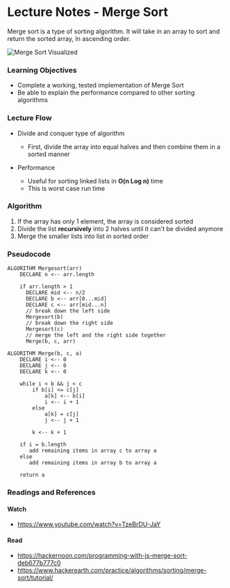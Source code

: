 # Lecture Notes - Merge Sort

Merge sort is a type of sorting algorithm. It will take in an array to sort and return the sorted array, In ascending order.

![Merge Sort Visualized](https://www.geeksforgeeks.org/wp-content/uploads/Merge-Sort-Tutorial.png)

### Learning Objectives

- Complete a working, tested implementation of Merge Sort
- Be able to explain the performance compared to other sorting algorithms

### Lecture Flow

- Divide and conquer type of algorithm

  - First, divide the array into equal halves and then combine them in a sorted manner

- Performance
  - Useful for sorting linked lists in **O(n Log n)** time
  - This is worst case run time

### Algorithm

1. If the array has only 1 element, the array is considered sorted
2. Divide the list **recursively** into 2 halves until it can't be divided anymore
3. Merge the smaller lists into list in sorted order

### Pseudocode

```
ALGORITHM Mergesort(arr)
    DECLARE n <-- arr.length

    if arr.length > 1
      DECLARE mid <-- n/2
      DECLARE b <-- arr[0...mid]
      DECLARE c <-- arr[mid...n]
      // break down the left side
      Mergesort(b)
      // break down the right side
      Mergesort(c)
      // merge the left and the right side together
      Merge(b, c, arr)

ALGORITHM Merge(b, c, a)
    DECLARE i <-- 0
    DECLARE j <-- 0
    DECLARE k <-- 0

    while i < b && j < c
        if b[i] <= c[j]
            a[k] <-- b[i]
            i <-- i + 1
        else
            a[k] = c[j]
            j <-- j + 1

        k <-- k + 1

    if i = b.length
       add remaining items in array c to array a
    else
       add remaining items in array b to array a

    return a
```

### Readings and References

#### Watch

- https://www.youtube.com/watch?v=TzeBrDU-JaY

#### Read

- https://hackernoon.com/programming-with-js-merge-sort-deb677b777c0
- https://www.hackerearth.com/practice/algorithms/sorting/merge-sort/tutorial/
